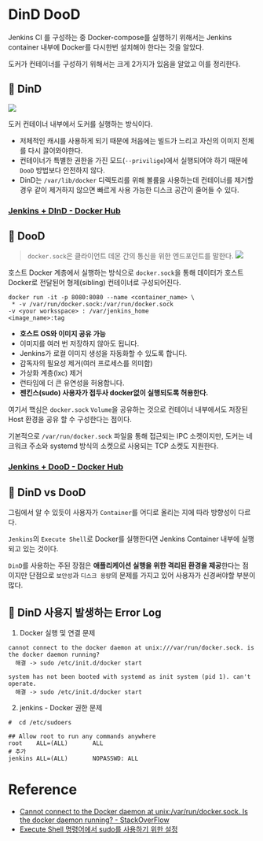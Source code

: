 # DinD DooD

Jenkins CI 를 구성하는 중 Docker-compose를 실행하기 위해서는 Jenkins container 내부에 Docker를 다시한번 설치해야 한다는 것을 알았다.



도커가 컨테이너를 구성하기 위해서는 크게 2가지가 있음을 알았고 이를 정리한다.

## 🦐 DinD

![](https://img1.daumcdn.net/thumb/R1280x0/?scode=mtistory2&fname=https%3A%2F%2Fblog.kakaocdn.net%2Fdn%2FXLxyZ%2FbtroVr1OTaR%2F27VHLse6YwjcoEZ4vFqqj1%2Fimg.png)

도커 컨테이너 내부에서 도커를 실행하는 방식이다.

- 저체적인 캐시를 사용하게 되기 때문에 처음에는 빌드가 느리고 자신의 이미지 전체를 다시 끌어와야한다.
- 컨테이너가 특별한 권한을 가진 모드(`--privilige`)에서 실행되어야 하기 때문에 `DooD` 방법보다 안전하지 않다.
- DinD는 `/var/lib/docker` 디렉토리를 위해 볼륨을 사용하는데 컨테이너를 제거할 경우 같이 제거하지 않으면 빠르게 사용 가능한 디스크 공간이 줄어들 수 있다.

### [Jenkins + DInD - Docker Hub](https://hub.docker.com/r/jpetazzo/dind)

## 🦐 DooD

> `docker.sock`은 클라이언트 데몬 간의 통신을 위한 엔드포인트를 말한다.
![](https://img1.daumcdn.net/thumb/R1280x0/?scode=mtistory2&fname=https%3A%2F%2Fblog.kakaocdn.net%2Fdn%2FkG4Ee%2Fbtro6axPOc6%2FuO8iaewJXKDifLnx0y1Oxk%2Fimg.png)

호스트 Docker 계층에서 실행하는 방식으로 `docker.sock`을 통해 데이터가 호스트 Docker로 전달된어  형제(sibling) 컨테이너로 구성되어진다.


```shell
docker run -it -p 8080:8080 --name <container_name> \ 
 * -v /var/run/docker.sock:/var/run/docker.sock
-v <your worksspace> : /var/jenkins_home
<image_name>:tag
```

- **호스트 OS와 이미지 공유 가능**
- 이미지를 여러 번 저장하지 않아도 됩니다.
- Jenkins가 로컬 이미지 생성을 자동화할 수 있도록 합니다.
- 감독자의 필요성 제거(여러 프로세스를 의미함)
- 가상화 계층(lxc) 제거
- 런타임에 더 큰 유연성을 허용합니다.
- **젠킨스(sudo) 사용자가 접두사 docker없이 실행되도록 허용한다.**

여기서 핵심은 `docker.sock` `Volume`을 공유하는 것으로 컨테이너 내부에서도 저장된 Host 환경을 공유 할 수 구성한다는 점이다.


기본적으로 `/var/run/docker.sock` 파일을 통해 접근되는 IPC 소켓이지만, 도커는 네크워크 주소와 systemd 방식의 소켓으로 사용되는 TCP 소켓도 지원한다.


### [Jenkins + DooD - Docker Hub](https://hub.docker.com/r/psharkey/jenkins-dood)

## 🦐 DinD vs DooD

그림에서 알 수 있듯이 사용자가 `Container`를 어디로 올리는 지에 따라 방향성이 다르다.

`Jenkins`의 `Execute Shell`로 Docker를 실행한다면 Jenkins Container 내부에 실행되고 있는 것이다.

`DinD`를 사용하는 주된 장점은 **애플리케이션 실행을 위한 격리된 환경을 제공**한다는 점 이지만 단점으로 `보안성`과 `디스크 용량`의 문제를 가지고 있어
사용자가 신경써야할 부분이 많다.




## 🦐 DinD 사용지 발생하는 Error Log

1. Docker 실행 및 연결 문제
```shell
cannot connect to the docker daemon at unix:///var/run/docker.sock. is the docker daemon running?
  해결 -> sudo /etc/init.d/docker start
```

```shell
system has not been booted with systemd as init system (pid 1). can't operate.
  해결 -> sudo /etc/init.d/docker start
```

2. jenkins - Docker 권한 문제

```shell
#  cd /etc/sudoers

## Allow root to run any commands anywhere
root    ALL=(ALL)       ALL
# 추가
jenkins ALL=(ALL)       NOPASSWD: ALL

```



# Reference
- [Cannot connect to the Docker daemon at unix:/var/run/docker.sock. Is the docker daemon running? - StackOverFlow](https://stackoverflow.com/questions/44678725/cannot-connect-to-the-docker-daemon-at-unix-var-run-docker-sock-is-the-docker)
- [Execute Shell 명령어에서 sudo를 사용하기 위한 설정](https://velog.io/@livenow/Jenkins-Execute-Shell-%EB%AA%85%EB%A0%B9%EC%96%B4%EC%97%90%EC%84%9C-sudo%EB%A5%BC-%EC%82%AC%EC%9A%A9%ED%95%98%EA%B8%B0-%EC%9C%84%ED%95%9C-%EC%84%A4%EC%A0%95)